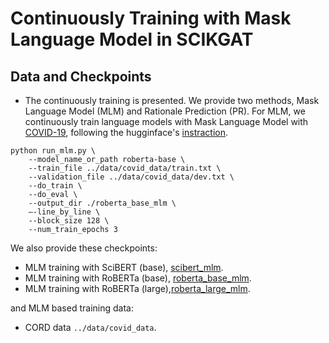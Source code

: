 # Continuously Training with Mask Language Model in SCIKGAT


## Data and Checkpoints
* The continuously training is presented. We provide two methods, Mask Language Model (MLM) and Rationale Prediction (PR). For MLM, we continuously train language models with Mask Language Model with [COVID-19](https://www.semanticscholar.org/cord19), following the hugginface's [instraction](https://github.com/huggingface/transformers/tree/master/examples/language-modeling). 

```
python run_mlm.py \
    --model_name_or_path roberta-base \
    --train_file ../data/covid_data/train.txt \
    --validation_file ../data/covid_data/dev.txt \
    --do_train \
    --do_eval \
    --output_dir ./roberta_base_mlm \
    —-line_by_line \
    --block_size 128 \
    --num_train_epochs 3
```

We also provide these checkpoints:

* MLM training with SciBERT (base), [scibert_mlm](https://thunlp.oss-cn-qingdao.aliyuncs.com/KernelGAT/SCIFACT/scibert_mlm.zip).
* MLM training with RoBERTa (base), [roberta_base_mlm](https://thunlp.oss-cn-qingdao.aliyuncs.com/KernelGAT/SCIFACT/roberta_base_mlm.zip).
* MLM training with RoBERTa (large),[roberta_large_mlm](https://thunlp.oss-cn-qingdao.aliyuncs.com/KernelGAT/SCIFACT/roberta_large_mlm.zip).

and MLM based training data:

* CORD data ``../data/covid_data``.


